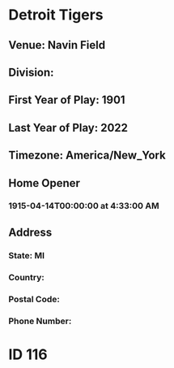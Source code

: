 # Detroit Tigers
## Venue: Navin Field
## Division: 
## First Year of Play: 1901
## Last Year of Play: 2022
## Timezone: America/New_York
## Home Opener
### 1915-04-14T00:00:00 at 4:33:00 AM
## Address
### 
### State: MI
### Country: 
### Postal Code: 
### Phone Number: 
# ID 116